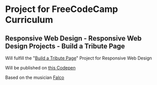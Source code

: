 # Project for FreeCodeCamp Curriculum

## Responsive Web Design - Responsive Web Design Projects - Build a Tribute Page

Will fulfill the "[Build a Tribute Page](https://www.freecodecamp.org/learn/responsive-web-design/responsive-web-design-projects/build-a-tribute-page)" Project for Responsive Web Design

Will be published on [this Codepen](https://codepen.io/universalamateur/pen/XWggMaz)

Based on the musician [Falco](https://en.wikipedia.org/wiki/Falco_(musician))
